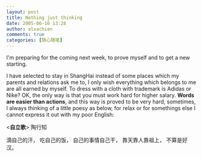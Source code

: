 ```yaml
---
layout: post
title: Nothing just thinking
date: 2005-06-16 13:28
author: alvachien
comments: true
categories: [随心随笔]
---
```

<div id="bp-C678F199F470A1FB_208-content">

I'm preparing for the coming next week, to prove myself and to get a new starting.

I have selected to stay in ShangHai instead of some places which my parents and relations ask me to, I only wish everything which belongs to me are all earned by myself. To dress with a cloth with trademark is Adidas or Nike? OK, the only way is that you must work hard for higher salary. <strong>Words are easier than actions</strong>, and this way is proved to be very hard, sometimes, I always thinking of a little poesy as below, for relax or for somethings else I cannot express it out with my poor English:

&lt;<strong>自立歌</strong>&gt;
陶行知

滴自己的汗，
吃自己的饭，
自己的事情自己干，
靠天靠人靠祖上，
不算是好汉。

</div>
